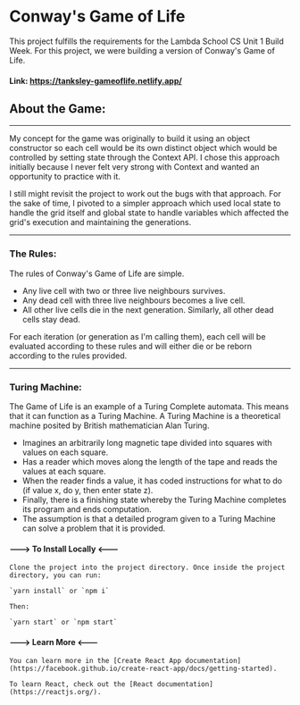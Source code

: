 # Conway's Game of Life

This project fulfills the requirements for the Lambda School CS Unit 1 Build Week. For this project, we were building a version of Conway's Game of Life.

#### Link: https://tanksley-gameoflife.netlify.app/

## About the Game:

---

My concept for the game was originally to build it using an object constructor so each cell would be its own distinct object which would be controlled by setting state through the Context API. I chose this approach initially because I never felt very strong with Context and wanted an opportunity to practice with it.

I still might revisit the project to work out the bugs with that approach. For the sake of time, I pivoted to a simpler approach which used local state to handle the grid itself and global state to handle variables which affected the grid's execution and maintaining the generations.

---

### The Rules:

The rules of Conway's Game of Life are simple.

<ul>
    <li>
    Any live cell with two or three live neighbours survives.
    </li>
    <li>
    Any dead cell with three live neighbours becomes a live
    cell.
    </li>
    <li>
    All other live cells die in the next generation.
    Similarly, all other dead cells stay dead.
    </li>
</ul>
For each iteration (or generation as I'm calling them), each
cell will be evaluated according to these rules and will
either die or be reborn according to the rules provided.

---

### Turing Machine:

The Game of Life is an example of a Turing Complete automata.
This means that it can function as a Turing Machine. A Turing
Machine is a theoretical machine posited by British
mathematician Alan Turing.

<ul>
<li>
    Imagines an arbitrarily long magnetic tape divided into
    squares with values on each square.
</li>
<li>
    Has a reader which moves along the length of the tape and
    reads the values at each square.
</li>
<li>
    When the reader finds a value, it has coded instructions
    for what to do (if value x, do y, then enter state z).
</li>
<li>
    Finally, there is a finishing state whereby the Turing
    Machine completes its program and ends computation.
</li>
<li>
    The assumption is that a detailed program given to a
    Turing Machine can solve a problem that it is provided.
</li>
</ul>

#### ---> To Install Locally <---

```
Clone the project into the project directory. Once inside the project directory, you can run:

`yarn install` or `npm i`

Then:

`yarn start` or `npm start`
```

#### ---> Learn More <---

```
You can learn more in the [Create React App documentation](https://facebook.github.io/create-react-app/docs/getting-started).

To learn React, check out the [React documentation](https://reactjs.org/).
```
